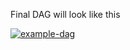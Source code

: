 Final DAG will look like this


<a href="https://ibb.co/rpWSfVn"><img src="https://i.ibb.co/B61xK98/example-dag.png" alt="example-dag" border="0"></a><br />
